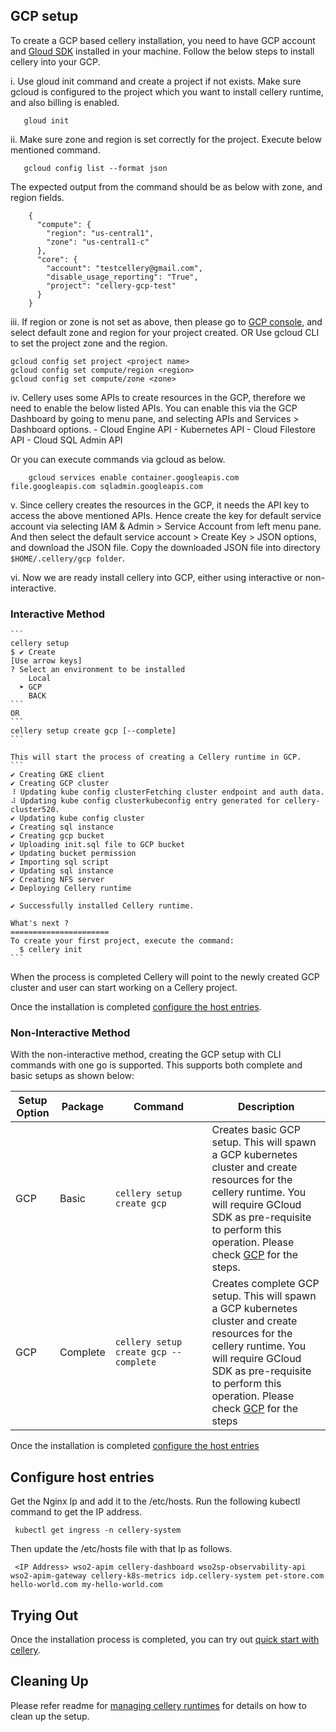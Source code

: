 GCP setup
---
To create a GCP based cellery installation, you need to have GCP account and [Gloud SDK](https://cloud.google.com/sdk/docs/) installed in your machine. 
Follow the below steps to install cellery into your GCP.

i. Use gloud init command and create a project if not exists. Make sure gcloud is configured to the project which you want to install cellery runtime, and also billing is enabled.
```
   gloud init
```
ii. Make sure zone and region is set correctly for the project. Execute below mentioned command.
```
   gcloud config list --format json
```
The expected output from the command should be as below with zone, and region fields.
```
    {
      "compute": {
        "region": "us-central1",
        "zone": "us-central1-c"
      },
      "core": {
        "account": "testcellery@gmail.com",
        "disable_usage_reporting": "True",
        "project": "cellery-gcp-test"
      }
    }
```

iii. If region or zone is not set as above, then please go to [GCP console](https://console.cloud.google.com/compute/settings?_ga=2.20830648.-1274616255.1554447482), and select default zone and region for your project created. 
   OR 
   Use gcloud CLI to set the project zone and the region.
   ```
   gcloud config set project <project name>
   gcloud config set compute/region <region>
   gcloud config set compute/zone <zone>
   ```

iv. Cellery uses some APIs to create resources in the GCP, therefore we need to enable the below listed APIs. 
You can enable this via the GCP Dashboard by going to menu pane, and selecting APIs and Services > Dashboard options. 
    - Cloud Engine API
    - Kubernetes API
    - Cloud Filestore API
    - Cloud SQL Admin API

   Or you can execute commands via gcloud as below.
```
    gcloud services enable container.googleapis.com file.googleapis.com sqladmin.googleapis.com
```

v. Since cellery creates the resources in the GCP, it needs the API key to access the above mentioned APIs. Hence create the key for default service account via 
selecting IAM & Admin > Service Account from left menu pane. And then select the default service account > Create Key > JSON options, and download the JSON file. Copy the 
downloaded JSON file into directory `$HOME/.cellery/gcp folder`.

vi. Now we are ready install cellery into GCP, either using interactive or non-interactive. 

### Interactive Method

    ```
    cellery setup
    $ ✔ Create
    [Use arrow keys]
    ? Select an environment to be installed
        Local
      ➤ GCP
        BACK
    ```
    OR 
    ```
    cellery setup create gcp [--complete]
    ```

    This will start the process of creating a Cellery runtime in GCP.
    ```
    ✔ Creating GKE client
    ✔ Creating GCP cluster
    ⠸ Updating kube config clusterFetching cluster endpoint and auth data.
    ⠼ Updating kube config clusterkubeconfig entry generated for cellery-cluster520.
    ✔ Updating kube config cluster
    ✔ Creating sql instance
    ✔ Creating gcp bucket
    ✔ Uploading init.sql file to GCP bucket
    ✔ Updating bucket permission
    ✔ Importing sql script
    ✔ Updating sql instance
    ✔ Creating NFS server
    ✔ Deploying Cellery runtime
    
    ✔ Successfully installed Cellery runtime.
    
    What's next ?
    ======================
    To create your first project, execute the command:
      $ cellery init
    ```
    
When the process is completed Cellery will point to the newly created GCP cluster and user can start working on a Cellery project. 

Once the installation is completed [configure the host entries](#configure-host-entries).

### Non-Interactive Method

With the non-interactive method, creating the GCP setup with CLI commands with one go is supported. This supports both complete and basic setups as shown below:

| Setup Option | Package | Command <img width=1100/> | Description |
|--------------|------|---------|-------------|
| GCP | Basic | `cellery setup create gcp` | Creates basic GCP setup. This will spawn a GCP kubernetes cluster and create resources for the cellery runtime. You will require GCloud SDK as pre-requisite to perform this operation. Please check [GCP](#2.-gcp) for the steps.| 
| GCP | Complete | `cellery setup create gcp --complete` | Creates complete GCP setup. This will spawn a GCP kubernetes cluster and create resources for the cellery runtime. You will require GCloud SDK as pre-requisite to perform this operation. Please check [GCP](#2.-gcp) for the steps| 

Once the installation is completed [configure the host entries](#configure-host-entries)

## Configure host entries

Get the Nginx Ip and add it to the /etc/hosts. Run the following kubectl command to get the IP address.
```
 kubectl get ingress -n cellery-system
```
Then update the /etc/hosts file with that Ip as follows.  
```
 <IP Address> wso2-apim cellery-dashboard wso2sp-observability-api wso2-apim-gateway cellery-k8s-metrics idp.cellery-system pet-store.com hello-world.com my-hello-world.com
```

## Trying Out

Once the installation process is completed, you can try out [quick start with cellery](../../README.md#quick-start-with-cellery).

## Cleaning Up

Please refer readme for [managing cellery runtimes](./manage-setup.md) for details on how to clean up the setup.
